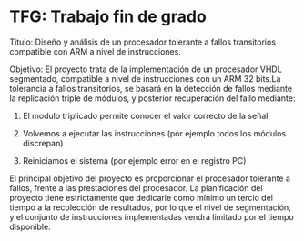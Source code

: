 TFG: Trabajo fin de grado
===
Titulo: Diseño y análisis de un procesador tolerante a fallos transitorios compatible con ARM a nivel de 
instrucciones.

Objetivo: El proyecto trata de la implementación de un procesador VHDL segmentado, compatible a nivel de 
instrucciones con un ARM 32 bits.La tolerancia a fallos transitorios, se basará en la detección de fallos 
mediante la replicación triple de módulos, y posterior recuperación del fallo mediante:

1. El modulo triplicado permite conocer el valor correcto de la señal 

2. Volvemos a ejecutar las instrucciones (por ejemplo todos los módulos discrepan) 

3. Reiniciamos el sistema (por ejemplo error en el registro PC) 

El principal objetivo del proyecto es proporcionar el procesador tolerante a fallos, frente a las prestaciones 
del procesador. La planificación del proyecto tiene estrictamente que dedicarle como mínimo un tercio del 
tiempo a la recolección de resultados, por lo que el nivel de segmentación, y el conjunto de instrucciones 
implementadas vendrá limitado por el tiempo disponible.
